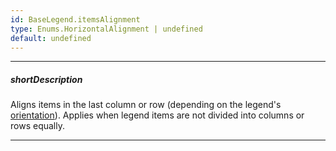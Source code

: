 ```yaml
---
id: BaseLegend.itemsAlignment
type: Enums.HorizontalAlignment | undefined
default: undefined
---
```

---
##### shortDescription
Aligns items in the last column or row (depending on the legend's [orientation](/api-reference/10%20UI%20Components/BaseLegend/orientation.md '{basewidgetpath}/Configuration/legend/#orientation')). Applies when legend items are not divided into columns or rows equally.

---
<!-- Description goes here -->